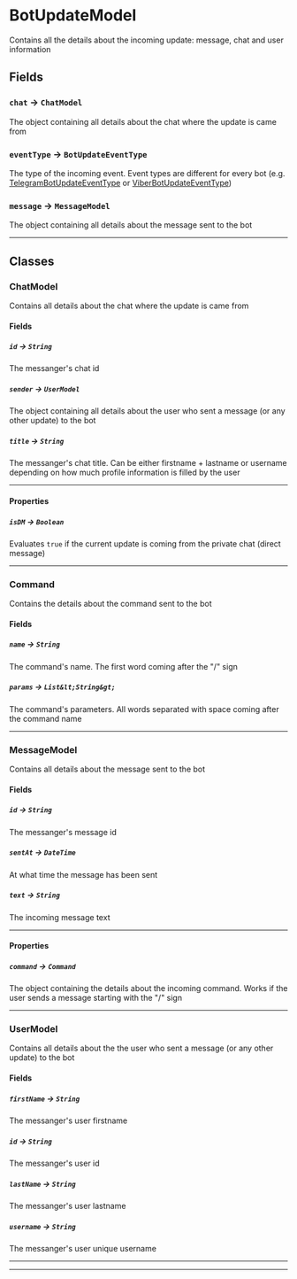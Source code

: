 # BotUpdateModel

Contains all the details about the incoming update: message, chat and user information

## Fields

### `chat` → `ChatModel`

The object containing all details about the chat where the update is came from

### `eventType` → `BotUpdateEventType`

The type of the incoming event. Event types are different for every bot (e.g. [TelegramBotUpdateEventType](/types/Enums/TelegramBotUpdateEventType.md) or [ViberBotUpdateEventType](/types/Enums/ViberBotUpdateEventType.md))

### `message` → `MessageModel`

The object containing all details about the message sent to the bot

---

## Classes

### ChatModel

Contains all details about the chat where the update is came from

#### Fields

##### `id` → `String`

The messanger's chat id

##### `sender` → `UserModel`

The object containing all details about the user who sent a message (or any other update) to the bot

##### `title` → `String`

The messanger's chat title. Can be either firstname + lastname or username depending on how much profile information is filled by the user

---

#### Properties

##### `isDM` → `Boolean`

Evaluates `true` if the current update is coming from the private chat (direct message)

---

### Command

Contains the details about the command sent to the bot

#### Fields

##### `name` → `String`

The command's name. The first word coming after the "/" sign

##### `params` → `List&lt;String&gt;`

The command's parameters. All words separated with space coming after the command name

---

### MessageModel

Contains all details about the message sent to the bot

#### Fields

##### `id` → `String`

The messanger's message id

##### `sentAt` → `DateTime`

At what time the message has been sent

##### `text` → `String`

The incoming message text

---

#### Properties

##### `command` → `Command`

The object containing the details about the incoming command. Works if the user sends a message starting with the "/" sign

---

### UserModel

Contains all details about the the user who sent a message (or any other update) to the bot

#### Fields

##### `firstName` → `String`

The messanger's user firstname

##### `id` → `String`

The messanger's user id

##### `lastName` → `String`

The messanger's user lastname

##### `username` → `String`

The messanger's user unique username

---

---
